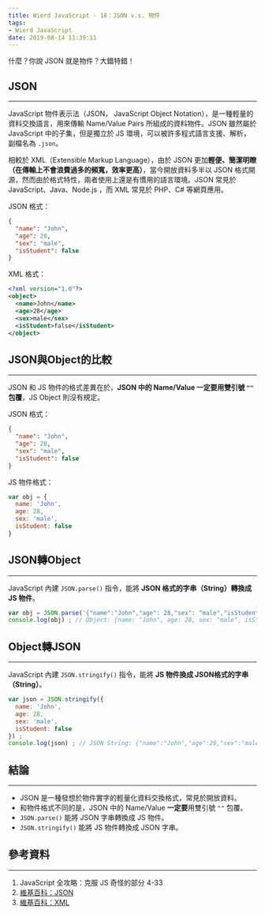 ```yaml
---
title: Wierd JavaScript - 18：JSON v.s. 物件
tags:
- Wierd JavaScript
date: 2019-08-14 11:39:11
---
```


什麼？你說 JSON 就是物件？大錯特錯！

<!-- more -->

## JSON
---

JavaScript 物件表示法（JSON， JavaScript Object Notation），是一種輕量的資料交換語言，用來傳輸 Name/Value Pairs 所組成的資料物件。JSON 雖然屬於 JavaScript 中的子集，但是獨立於 JS 環境，可以被許多程式語言支援、解析，副檔名為 `.json`。

相較於 XML（Extensible Markup Language），由於 JSON 更加**輕便、簡潔明瞭（在傳輸上不會浪費過多的頻寬，效率更高）**，當今開放資料多半以 JSON 格式開源，然而由於格式特性，兩者使用上還是有慣用的語言環境。JSON 常見於 JavaScript、Java、Node.js ，而 XML 常見於 PHP、C# 等網頁應用。

JSON 格式：

```json
{
  "name": "John",
  "age": 28,
  "sex": "male",
  "isStudent": false
}
```

XML 格式：

```xml
<?xml version="1.0"?>
<object>
  <name>John</name>
  <age>28</age>
  <sex>male</sex>
  <isStudent>false</isStudent>
</object>
```



## JSON與Object的比較
---

JSON 和 JS 物件的格式差異在於，**JSON 中的 Name/Value 一定要用雙引號 `""` 包覆**，JS Object 則沒有規定。 

JSON 格式：

```json
{
  "name": "John",
  "age": 28,
  "sex": "male",
  "isStudent": false
}
```

JS 物件格式：

```javascript
var obj = {
  name: 'John',
  age: 28,
  sex: 'male',
  isStudent: false
}
```



## JSON轉Object
---

JavaScript 內建 `JSON.parse()` 指令，能將 **JSON 格式的字串（String）轉換成 JS 物件**。

```javascript
var obj = JSON.parse('{"name":"John","age": 28,"sex": "male","isStudent": false}') ;
console.log(obj) ; // Object: {name: "John", age: 28, sex: "male", isStudent: false}
```



## Object轉JSON
---

JavaScript 內建 `JSON.stringify()` 指令，能將 **JS 物件換成 JSON格式的字串（String）**。

```javascript
var json = JSON.stringify({
  name: 'John',
  age: 28,
  sex: 'male',
  isStudent: false
}) ;
console.log(json) ; // JSON String: {"name":"John","age":28,"sex":"male","isStudent":false}
```



## 結論
---
* JSON 是一種發想於物件實字的輕量化資料交換格式，常見於開放資料。
* 和物件格式不同的是，JSON 中的 Name/Value **一定要**用雙引號 `""` 包覆。
* `JSON.parse()` 能將 JSON 字串轉換成 JS 物件。
* `JSON.stringify()` 能將 JS 物件轉換成 JSON 字串。

## 參考資料
---
1. JavaScript 全攻略：克服 JS 奇怪的部分 4-33
2. [維基百科：JSON](https://zh.wikipedia.org/wiki/JSON#举例)
3. [維基百科：XML](https://zh.wikipedia.org/wiki/XML#%E7%BB%93%E6%9E%84)

